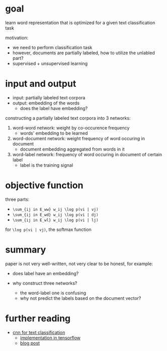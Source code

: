 
# goal

learn word representation that is optimized for a given text classification task

motivation:

- we need to perform classification task 
- however, documents are partially labeled, how to utilize the unlabled part?
- supervised + unsupervised learning

 
# input and output

- input: partially labeled text corpora
- output: embedding of the words
  - does the label have embedding?

constructing a partially labeled text corpora into 3 networks:

1. word-word network: weight by co-occurence frequency
   - words' embedding to be learned
2. word-document network: weight frequency of word occuring in document
   - document embedding aggregated from words in it
3. word-label network: frequency of word occuring in document of certain label
   - label is the training signal

# objective function

three parts:

- `\sum_{ij in E_ww} w_ij \log p(vi | vj)`
- `\sum_{ij in E_wd} w_ij \log p(vi | dj)`
- `\sum_{ij in E_wl} w_ij \log p(vi | lj)`

for `\log p(vi | vj)`, the softmax function

# summary

paper is not very well-written, not very clear to be honest, for example:

- does label have an embedding?

- why construct three networks?
  - the word-label one is confusing
  - why not predict the labels based on the document vector?


# further reading

- [cnn for text classification](http://www.aclweb.org/anthology/D14-1181)
  - [implementation in tensorflow](https://github.com/dennybritz/cnn-text-classification-tf)
  - [blog post](http://www.wildml.com/2015/12/implementing-a-cnn-for-text-classification-in-tensorflow/)